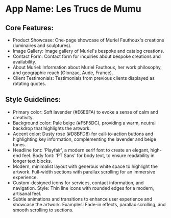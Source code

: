 # **App Name**: Les Trucs de Mumu

## Core Features:

- Product Showcase: One-page showcase of Muriel Fauthoux's creations (luminaires and sculptures).
- Image Gallery: Image gallery of Muriel's bespoke and catalog creations.
- Contact Form: Contact form for inquiries about bespoke creations and availability.
- About Muriel: Information about Muriel Fauthoux, her work philosophy, and geographic reach (Olonzac, Aude, France).
- Client Testimonials: Testimonials from previous clients displayed as rotating quotes.

## Style Guidelines:

- Primary color: Soft lavender (#E6E6FA) to evoke a sense of calm and creativity.
- Background color: Pale beige (#F5F5DC), providing a warm, neutral backdrop that highlights the artwork.
- Accent color: Dusty rose (#D8BFD8) for call-to-action buttons and highlighting key information, complementing the lavender and beige tones.
- Headline font: 'Playfair', a modern serif font to create an elegant, high-end feel. Body font: 'PT Sans' for body text, to ensure readability in longer text blocks.
- Modern, minimalist layout with generous white space to highlight the artwork. Full-width sections with parallax scrolling for an immersive experience.
- Custom-designed icons for services, contact information, and navigation. Style: Thin line icons with rounded edges for a modern, artisanal feel.
- Subtle animations and transitions to enhance user experience and showcase the artwork. Examples: Fade-in effects, parallax scrolling, and smooth scrolling to sections.